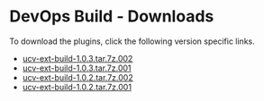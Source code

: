 
# DevOps Build - Downloads

To download the plugins, click the following version specific links.

- [ucv-ext-build-1.0.3.tar.7z.002](https://raw.githubusercontent.com/UrbanCode/IBM-UCV-PLUGINS/main/files/ucv-ext-build/ucv-ext-build%3A1.0.3.tar.7z.002)
- [ucv-ext-build-1.0.3.tar.7z.001](https://raw.githubusercontent.com/UrbanCode/IBM-UCV-PLUGINS/main/files/ucv-ext-build/ucv-ext-build%3A1.0.3.tar.7z.001)
- [ucv-ext-build-1.0.2.tar.7z.002](https://raw.githubusercontent.com/UrbanCode/IBM-UCV-PLUGINS/main/files/ucv-ext-build/ucv-ext-build%3A1.0.2.tar.7z.002)
- [ucv-ext-build-1.0.2.tar.7z.001](https://raw.githubusercontent.com/UrbanCode/IBM-UCV-PLUGINS/main/files/ucv-ext-build/ucv-ext-build%3A1.0.2.tar.7z.001)
